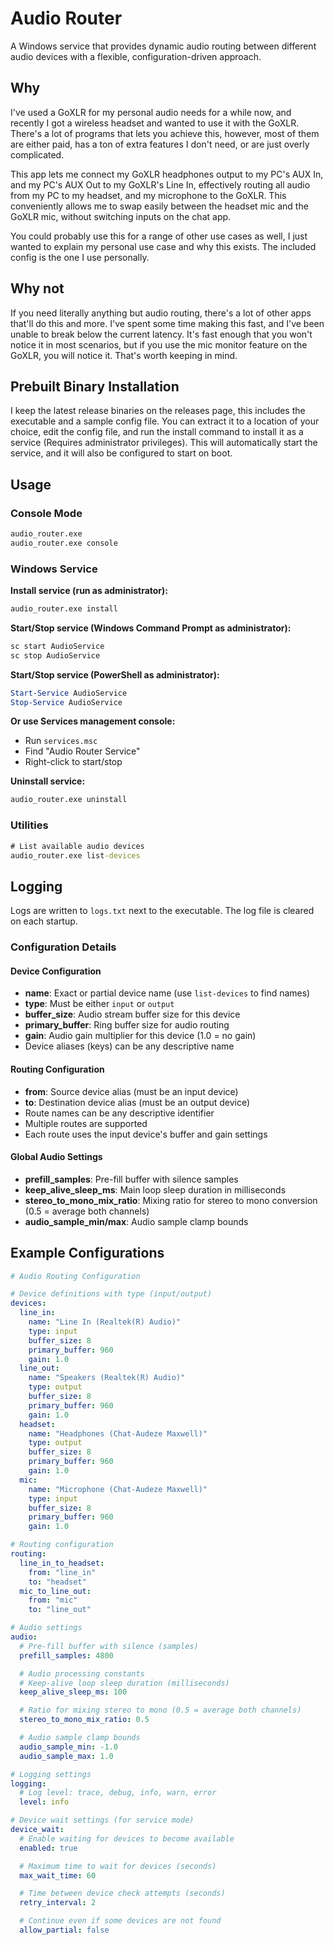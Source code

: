# Audio Router

A Windows service that provides dynamic audio routing between different audio devices with a flexible, configuration-driven approach.

## Why
I've used a GoXLR for my personal audio needs for a while now, and recently I got a wireless headset and wanted to use it with the GoXLR. There's a lot of programs that lets you achieve this, however, most of them are either paid, has a ton of extra features I don't need, or are just overly complicated.

This app lets me connect my GoXLR headphones output to my PC's AUX In, and my PC's AUX Out to my GoXLR's Line In, effectively routing all audio from my PC to my headset, and my microphone to the GoXLR. This conveniently allows me to swap easily between the headset mic and the GoXLR mic, without switching inputs on the chat app.

You could probably use this for a range of other use cases as well, I just wanted to explain my personal use case and why this exists. The included config is the one I use personally.

## Why not
If you need literally anything but audio routing, there's a lot of other apps that'll do this and more. I've spent some time making this fast, and I've been unable to break below the current latency. It's fast enough that you won't notice it in most scenarios, but if you use the mic monitor feature on the GoXLR, you will notice it. That's worth keeping in mind.

## Prebuilt Binary Installation
I keep the latest release binaries on the releases page, this includes the executable and a sample config file. You can extract it to a location of your choice, edit the config file, and run the install command to install it as a service (Requires administrator privileges). This will automatically start the service, and it will also be configured to start on boot.

## Usage

### Console Mode
```cmd
audio_router.exe
audio_router.exe console
```

### Windows Service

**Install service (run as administrator):**
```cmd
audio_router.exe install
```

**Start/Stop service (Windows Command Prompt as administrator):**
```cmd
sc start AudioService
sc stop AudioService  
```

**Start/Stop service (PowerShell as administrator):**
```powershell
Start-Service AudioService
Stop-Service AudioService
```

**Or use Services management console:**
- Run `services.msc`
- Find "Audio Router Service"
- Right-click to start/stop

**Uninstall service:**
```cmd
audio_router.exe uninstall
```

### Utilities
```cmd
# List available audio devices
audio_router.exe list-devices
```

## Logging

Logs are written to `logs.txt` next to the executable. The log file is cleared on each startup.

### Configuration Details

#### Device Configuration
- **name**: Exact or partial device name (use `list-devices` to find names)
- **type**: Must be either `input` or `output`
- **buffer_size**: Audio stream buffer size for this device
- **primary_buffer**: Ring buffer size for audio routing
- **gain**: Audio gain multiplier for this device (1.0 = no gain)
- Device aliases (keys) can be any descriptive name

#### Routing Configuration
- **from**: Source device alias (must be an input device)
- **to**: Destination device alias (must be an output device)
- Route names can be any descriptive identifier
- Multiple routes are supported
- Each route uses the input device's buffer and gain settings

#### Global Audio Settings
- **prefill_samples**: Pre-fill buffer with silence samples
- **keep_alive_sleep_ms**: Main loop sleep duration in milliseconds
- **stereo_to_mono_mix_ratio**: Mixing ratio for stereo to mono conversion (0.5 = average both channels)
- **audio_sample_min/max**: Audio sample clamp bounds

## Example Configurations
```yaml
# Audio Routing Configuration

# Device definitions with type (input/output)
devices:
  line_in:
    name: "Line In (Realtek(R) Audio)"
    type: input
    buffer_size: 8
    primary_buffer: 960
    gain: 1.0
  line_out:
    name: "Speakers (Realtek(R) Audio)"
    type: output
    buffer_size: 8
    primary_buffer: 960
    gain: 1.0
  headset:
    name: "Headphones (Chat-Audeze Maxwell)"
    type: output
    buffer_size: 8
    primary_buffer: 960
    gain: 1.0
  mic:
    name: "Microphone (Chat-Audeze Maxwell)"
    type: input
    buffer_size: 8
    primary_buffer: 960
    gain: 1.0

# Routing configuration
routing:
  line_in_to_headset:
    from: "line_in"
    to: "headset"
  mic_to_line_out:
    from: "mic"
    to: "line_out"

# Audio settings
audio:
  # Pre-fill buffer with silence (samples)
  prefill_samples: 4800

  # Audio processing constants
  # Keep-alive loop sleep duration (milliseconds)
  keep_alive_sleep_ms: 100

  # Ratio for mixing stereo to mono (0.5 = average both channels)
  stereo_to_mono_mix_ratio: 0.5

  # Audio sample clamp bounds
  audio_sample_min: -1.0
  audio_sample_max: 1.0

# Logging settings
logging:
  # Log level: trace, debug, info, warn, error
  level: info

# Device wait settings (for service mode)
device_wait:
  # Enable waiting for devices to become available
  enabled: true

  # Maximum time to wait for devices (seconds)
  max_wait_time: 60

  # Time between device check attempts (seconds)
  retry_interval: 2

  # Continue even if some devices are not found
  allow_partial: false
```